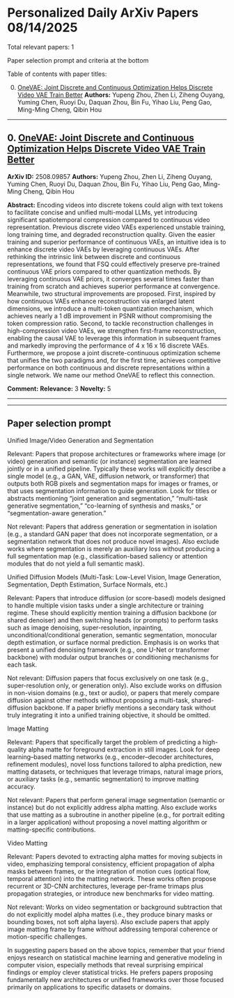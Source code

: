# Personalized Daily ArXiv Papers 08/14/2025
Total relevant papers: 1

Paper selection prompt and criteria at the bottom

Table of contents with paper titles:

0. [OneVAE: Joint Discrete and Continuous Optimization Helps Discrete Video VAE Train Better](#link0)
**Authors:** Yupeng Zhou, Zhen Li, Ziheng Ouyang, Yuming Chen, Ruoyi Du, Daquan Zhou, Bin Fu, Yihao Liu, Peng Gao, Ming-Ming Cheng, Qibin Hou

---
## 0. [OneVAE: Joint Discrete and Continuous Optimization Helps Discrete Video VAE Train Better](https://arxiv.org/abs/2508.09857) <a id="link0"></a>
**ArXiv ID:** 2508.09857
**Authors:** Yupeng Zhou, Zhen Li, Ziheng Ouyang, Yuming Chen, Ruoyi Du, Daquan Zhou, Bin Fu, Yihao Liu, Peng Gao, Ming-Ming Cheng, Qibin Hou

**Abstract:**  Encoding videos into discrete tokens could align with text tokens to facilitate concise and unified multi-modal LLMs, yet introducing significant spatiotemporal compression compared to continuous video representation. Previous discrete video VAEs experienced unstable training, long training time, and degraded reconstruction quality. Given the easier training and superior performance of continuous VAEs, an intuitive idea is to enhance discrete video VAEs by leveraging continuous VAEs. After rethinking the intrinsic link between discrete and continuous representations, we found that FSQ could effectively preserve pre-trained continuous VAE priors compared to other quantization methods. By leveraging continuous VAE priors, it converges several times faster than training from scratch and achieves superior performance at convergence. Meanwhile, two structural improvements are proposed. First, inspired by how continuous VAEs enhance reconstruction via enlarged latent dimensions, we introduce a multi-token quantization mechanism, which achieves nearly a 1 dB improvement in PSNR without compromising the token compression ratio. Second, to tackle reconstruction challenges in high-compression video VAEs, we strengthen first-frame reconstruction, enabling the causal VAE to leverage this information in subsequent frames and markedly improving the performance of 4 x 16 x 16 discrete VAEs. Furthermore, we propose a joint discrete-continuous optimization scheme that unifies the two paradigms and, for the first time, achieves competitive performance on both continuous and discrete representations within a single network. We name our method OneVAE to reflect this connection.

**Comment:** 
**Relevance:** 3
**Novelty:** 5

---


---

## Paper selection prompt
Unified Image/Video Generation and Segmentation

Relevant: Papers that propose architectures or frameworks where image (or video) generation and semantic (or instance) segmentation are learned jointly or in a unified pipeline. Typically these works will explicitly describe a single model (e.g., a GAN, VAE, diffusion network, or transformer) that outputs both RGB pixels and segmentation maps for images or frames, or that uses segmentation information to guide generation. Look for titles or abstracts mentioning “joint generation and segmentation,” “multi-task generative segmentation,” “co-learning of synthesis and masks,” or “segmentation-aware generation.”

Not relevant: Papers that address generation or segmentation in isolation (e.g., a standard GAN paper that does not incorporate segmentation, or a segmentation network that does not produce novel images). Also exclude works where segmentation is merely an auxiliary loss without producing a full segmentation map (e.g., classification-based saliency or attention modules that do not yield a full semantic mask).

Unified Diffusion Models (Multi-Task: Low-Level Vision, Image Generation, Segmentation, Depth Estimation, Surface Normals, etc.)

Relevant: Papers that introduce diffusion (or score-based) models designed to handle multiple vision tasks under a single architecture or training regime. These should explicitly mention training a diffusion backbone (or shared denoiser) and then switching heads (or prompts) to perform tasks such as image denoising, super-resolution, inpainting, unconditional/conditional generation, semantic segmentation, monocular depth estimation, or surface normal prediction. Emphasis is on works that present a unified denoising framework (e.g., one U-Net or transformer backbone) with modular output branches or conditioning mechanisms for each task.

Not relevant: Diffusion papers that focus exclusively on one task (e.g., super-resolution only, or generation only). Also exclude works on diffusion in non-vision domains (e.g., text or audio), or papers that merely compare diffusion against other methods without proposing a multi-task, shared-diffusion backbone. If a paper briefly mentions a secondary task without truly integrating it into a unified training objective, it should be omitted.

Image Matting

Relevant: Papers that specifically target the problem of predicting a high-quality alpha matte for foreground extraction in still images. Look for deep learning–based matting networks (e.g., encoder–decoder architectures, refinement modules), novel loss functions tailored to alpha prediction, new matting datasets, or techniques that leverage trimaps, natural image priors, or auxiliary tasks (e.g., semantic segmentation) to improve matting accuracy.

Not relevant: Papers that perform general image segmentation (semantic or instance) but do not explicitly address alpha matting. Also exclude works that use matting as a subroutine in another pipeline (e.g., for portrait editing in a larger application) without proposing a novel matting algorithm or matting-specific contributions.

Video Matting

Relevant: Papers devoted to extracting alpha mattes for moving subjects in video, emphasizing temporal consistency, efficient propagation of alpha masks between frames, or the integration of motion cues (optical flow, temporal attention) into the matting network. These works often propose recurrent or 3D-CNN architectures, leverage per-frame trimaps plus propagation strategies, or introduce new benchmarks for video matting.

Not relevant: Works on video segmentation or background subtraction that do not explicitly model alpha mattes (i.e., they produce binary masks or bounding boxes, not soft alpha layers). Also exclude papers that apply image matting frame by frame without addressing temporal coherence or motion-specific challenges.

In suggesting papers based on the above topics, remember that your friend enjoys research on statistical machine learning and generative modeling in computer vision, especially methods that reveal surprising empirical findings or employ clever statistical tricks. He prefers papers proposing fundamentally new architectures or unified frameworks over those focused primarily on applications to specific datasets or domains.
